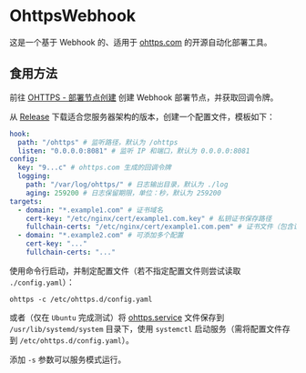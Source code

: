 # OhttpsWebhook

这是一个基于 Webhook 的、适用于 [ohttps.com](https://ohttps.com/) 的开源自动化部署工具。

## 食用方法

前往 [OHTTPS - 部署节点创建](https://ohttps.com/guide/createcloudserver) 创建 Webhook 部署节点，并获取回调令牌。

从 [Release](https://github.com/sgpublic/OhttpsWebhook/releases) 下载适合您服务器架构的版本，创建一个配置文件，模板如下：

```yaml
hook:
  path: "/ohttps" # 监听路径，默认为 /ohttps
  listen: "0.0.0.0:8081" # 监听 IP 和端口，默认为 0.0.0.0:8081
config:
  key: "9...c" # ohttps.com 生成的回调令牌
  logging:
    path: "/var/log/ohttps/" # 日志输出目录，默认为 ./log
    aging: 259200 # 日志保留期限，单位：秒，默认为 259200
targets:
  - domain: "*.example1.com" # 证书域名
    cert-key: "/etc/nginx/cert/example1.com.key" # 私钥证书保存路径
    fullchain-certs: "/etc/nginx/cert/example1.com.pem" # 证书文件（包含证书和中间证书）保存路径
  - domain: "*.example2.com" # 可添加多个配置
    cert-key: "..."
    fullchain-certs: "..."
```

使用命令行启动，并制定配置文件（若不指定配置文件则尝试读取 `./config.yaml`）：

```shell
ohttps -c /etc/ohttps.d/config.yaml
```

或者（仅在 `Ubuntu` 完成测试）将 [ohttps.service](https://github.com/sgpublic/OhttpsWebhook/blob/master/bin/service/ohttps.service) 文件保存到 `/usr/lib/systemd/system` 目录下，使用 `systemctl` 启动服务（需将配置文件存到 `/etc/ohttps.d/config.yaml`）。

添加 `-s` 参数可以服务模式运行。
